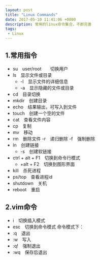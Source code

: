 ```yaml
---
layout: post
title: "Linux Commands"
date: 2017-05-10 11:41:06 +0800
description: 常用的linux命令集合，不断完善
tags: 
 - Linux
---
```

## 1.常用指令
- su　user/root　　切换用户 
- ls　显示文件或目录
   - -l　显示文件的详细信息
   - -a　显示隐藏的文件或目录
- cd　目录切换
- mkdir　创建目录
- echo　结果输出，可写入到文件
- touch　创建一个空的文件
- cat　查看文件内容
- cp　复制
- mv　移动
- rm　删除文件
    -r　递归删除
    -f　强制删除
- ln　创建链接
   - -s　创建软链接
- ctrl + alt + F1　切换到命令行模式
    - +alt + F2　切换到图形界面
- kill　杀死进程
- ps/top　查看进程id
- shutdown　关机
- reboot　重启

## 2.vim命令
- i　切换插入模式
- esc　切换到命令模式
命令模式下：
- :q　退出
- :w　写入
- :q!　强制退出
- :wq　保存后退出 